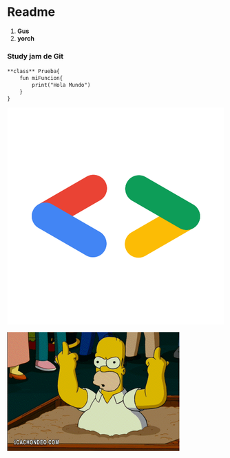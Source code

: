 # Readme

1. **Gus** 
2. **yorch**

### Study jam de Git 

	**class** Prueba{
		fun miFuncion{
			print("Hola Mundo")
		}
	}


![logo](logo.png)

![Putos](homero.gif)